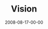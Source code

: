---
layout: message
category: message
series: "Rebuild"
title: "Vision"
date: 2008-08-17-00-00
message_id: 511
description: "What do you do when you are moved to act? In this talk, Brian Tome introduces us to the story of Nehemiah and his effort to follow his personal vision."
video: "http://s3.amazonaws.com/crossroads-media/messages/video/Rebuild1.mp4"
video-duration: "32:31"
yt-video-id: "UHMm7yqPn5A"
video-image: "http://s3.amazonaws.com/crossroads-media/images/rebuild1-still.jpg"
notes-description: ""
notes: "http://s3.amazonaws.com/crossroads-media/documents/SN_08-17-08.pdf"
notes-title: "Rebuild&#58; Vision (Study Notes)"
sc-permalink-url: "http://soundcloud.com/crdschurch/rebuild-vision"
audio: "http://s3.amazonaws.com/crossroads-media/messages/audio/Rebuild1.mp3"
audio-duration: "32:31"
tag: 
 - rebuild
 - vision
 - motorcycle
 - crash
 - wreck
 - deer
explicit: false
---